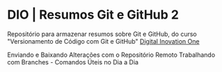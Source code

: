 # DIO | Resumos Git e GitHub 2

Repositório para armazenar resumos sobre Git e GitHub, do curso "Versionamento de Código com Git e GitHub" [Digital Inovation One](https://www.dio.me/)

Enviando e Baixando Alterações com o Repositório Remoto
Trabalhando com Branches - Comandos Úteis no Dia a Dia

